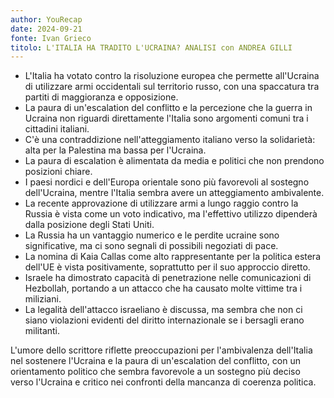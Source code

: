 ```yaml
---
author: YouRecap
date: 2024-09-21
fonte: Ivan Grieco
titolo: L'ITALIA HA TRADITO L'UCRAINA? ANALISI con ANDREA GILLI
---
```


- L'Italia ha votato contro la risoluzione europea che permette all'Ucraina di utilizzare armi occidentali sul territorio russo, con una spaccatura tra partiti di maggioranza e opposizione.
- La paura di un'escalation del conflitto e la percezione che la guerra in Ucraina non riguardi direttamente l'Italia sono argomenti comuni tra i cittadini italiani.
- C'è una contraddizione nell'atteggiamento italiano verso la solidarietà: alta per la Palestina ma bassa per l'Ucraina.
- La paura di escalation è alimentata da media e politici che non prendono posizioni chiare.
- I paesi nordici e dell'Europa orientale sono più favorevoli al sostegno dell'Ucraina, mentre l'Italia sembra avere un atteggiamento ambivalente.
- La recente approvazione di utilizzare armi a lungo raggio contro la Russia è vista come un voto indicativo, ma l'effettivo utilizzo dipenderà dalla posizione degli Stati Uniti.
- La Russia ha un vantaggio numerico e le perdite ucraine sono significative, ma ci sono segnali di possibili negoziati di pace.
- La nomina di Kaia Callas come alto rappresentante per la politica estera dell'UE è vista positivamente, soprattutto per il suo approccio diretto.
- Israele ha dimostrato capacità di penetrazione nelle comunicazioni di Hezbollah, portando a un attacco che ha causato molte vittime tra i miliziani.
- La legalità dell'attacco israeliano è discussa, ma sembra che non ci siano violazioni evidenti del diritto internazionale se i bersagli erano militanti.

L'umore dello scrittore riflette preoccupazioni per l'ambivalenza dell'Italia nel sostenere l'Ucraina e la paura di un'escalation del conflitto, con un orientamento politico che sembra favorevole a un sostegno più deciso verso l'Ucraina e critico nei confronti della mancanza di coerenza politica.
